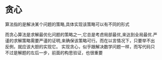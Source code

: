 # 贪心

算法指的是解决某个问题的策略,具体实现该策略可以有不同的形式

而贪心算法是求解最优化问题的策略之一,它总是考虑局部最优,来达到全局最优.严谨的求解策略需要严谨的证明,来确保该策略可行。而在以言情况下，只要举不出反例，就应该大胆的实现它。
实现贪心，似乎跟解决数学问题一样，而写代码只不过是解题的左后一步，前面的构思验证，也很重要